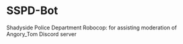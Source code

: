 # SSPD-Bot
Shadyside Police Department Robocop: for assisting moderation of Angory_Tom Discord server
